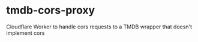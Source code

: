 # tmdb-cors-proxy
Cloudflare Worker to handle cors requests to a TMDB wrapper that doesn't implement cors
